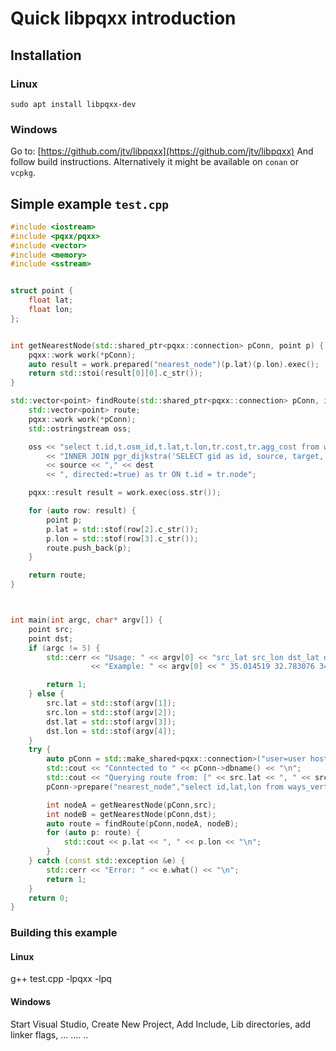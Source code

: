 # Quick libpqxx introduction

## Installation

### Linux

	sudo apt install libpqxx-dev

### Windows

Go to: [https://github.com/jtv/libpqxx](https://github.com/jtv/libpqxx)
And follow build instructions.
Alternatively it might be available on `conan` or `vcpkg`.


## Simple example `test.cpp`

```c++
#include <iostream>
#include <pqxx/pqxx>
#include <vector>
#include <memory>
#include <sstream>


struct point {
    float lat;
    float lon;
};


int getNearestNode(std::shared_ptr<pqxx::connection> pConn, point p) {
    pqxx::work work(*pConn);
    auto result = work.prepared("nearest_node")(p.lat)(p.lon).exec();
    return std::stoi(result[0][0].c_str());
}

std::vector<point> findRoute(std::shared_ptr<pqxx::connection> pConn, int source, int dest) {
    std::vector<point> route;
    pqxx::work work(*pConn);
    std::ostringstream oss;

    oss << "select t.id,t.osm_id,t.lat,t.lon,tr.cost,tr.agg_cost from ways_vertices_pgr as t "
        << "INNER JOIN pgr_dijkstra('SELECT gid as id, source, target, cost_s as cost, reverse_cost_s as reverse_cost from ways',"
        << source << "," << dest
        << ", directed:=true) as tr ON t.id = tr.node";

    pqxx::result result = work.exec(oss.str());

    for (auto row: result) {
        point p;
        p.lat = std::stof(row[2].c_str());
        p.lon = std::stof(row[3].c_str());
        route.push_back(p);
    }

    return route;
}



int main(int argc, char* argv[]) {
    point src;
    point dst;
    if (argc != 5) {
        std::cerr << "Usage: " << argv[0] << "src_lat src_lon dst_lat dst_lon\n"
                  << "Example: " << argv[0] << " 35.014519 32.783076 34.959672 32.789795\n";

		return 1;
    } else {
        src.lat = std::stof(argv[1]);
        src.lon = std::stof(argv[2]);
        dst.lat = std::stof(argv[3]);
        dst.lon = std::stof(argv[4]);
    }
    try {
        auto pConn = std::make_shared<pqxx::connection>("user=user host=localhost dbname=city_routing password=user");
        std::cout << "Conntected to " << pConn->dbname() << "\n";
        std::cout << "Querying route from: [" << src.lat << ", " << src.lon << "] to [" << dst.lat << ", " << dst.lon << "]\n";
        pConn->prepare("nearest_node","select id,lat,lon from ways_vertices_pgr order by the_geom <-> ST_SetSRID(ST_Point($1,$2),4326) LIMIT 1");

        int nodeA = getNearestNode(pConn,src);
        int nodeB = getNearestNode(pConn,dst);
        auto route = findRoute(pConn,nodeA, nodeB);
        for (auto p: route) {
            std::cout << p.lat << ", " << p.lon << "\n";
        }
    } catch (const std::exception &e) {
        std::cerr << "Error: " << e.what() << "\n";
        return 1;
    }
    return 0;
}
```

### Building this example

#### Linux

g++ test.cpp -lpqxx -lpq

#### Windows

Start Visual Studio, Create New Project, Add Include, Lib directories, add linker flags,  ... .... ..
